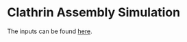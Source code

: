 # Clathrin Assembly Simulation

The inputs can be found [here](https://github.com/mjohn218/NERDSS/tree/master/sample_inputs/clathrin_invitro_invivo).